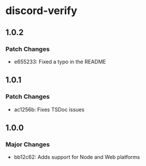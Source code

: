 # discord-verify

## 1.0.2

### Patch Changes

- e655233: Fixed a typo in the README

## 1.0.1

### Patch Changes

- ac1256b: Fixes TSDoc issues

## 1.0.0

### Major Changes

- bb12c62: Adds support for Node and Web platforms
